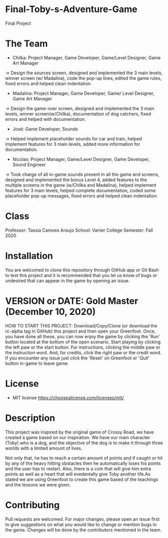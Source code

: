 # Final-Toby-s-Adventure-Game
Final Project

# The Team
* Chilka: Project Manager, Game Developer, Game/Level Designer, Game Art Manager 

-> Design the sources screen, designed and implemented the 3 main levels, winner screen (w/ Madalina), code the pop-up lines, edited the game rules, fixed errors and helped clean indentation 

* Madalina: Project Manager, Game Developer, Game/ Level Designer, Game Art Manager 

-> Design the game-over screen, designed and implemented the 3 main levels, winner screen(w/Chilka), documentation of dog catchers, fixed errors and helped with documentation. 

* José: Game Developer, Sounds 

-> Helped implement placeholder sounds for car and train, helped implement features for 3 main levels, added more information for documentation. 

* Nicolas: Project Manager, Game/Level Designer, Game Developer, Sound Engineer 

-> Took charge of all in-game sounds present in all the game and screens, designed and implemented the bonus Level 4, added features to the multiple screens in the game (w/Chilka and Madalina), helped implement features for 3 main levels, helped complete documentation, coded some placeholder pop-up messages, fixed errors and helped clean indentation. 

# Class
Professor: Tassia Camoes Araujo
School: Vanier College
Semester: Fall 2020

# Installation
You are welcomed to clone this repository through GitHub app or Git Bash to test this project and it is 
recommended that you let us know of bugs or undesired that can appear in the game by opening an issue.

# VERSION or DATE: Gold Master (December 10, 2020)
HOW TO START THIS PROJECT: 
        Download/Copy/Clone (or download the rc-alpha tag in GitHub) this project and then open your Greenfoot. Once, you have done all these, you can now enjoy the game by             clicking the 'Run' button located at the bottom of the open scenario. Start playing by clicking the left paw or the start button.
        For instructions, clicking the middle paw or the instruction word. And, for credits, click the right paw or 
        the credit word. If you encounter any issue just click the 'Reset' on Greenfoot or 'Quit' button in-game to leave game.

# License
* MIT license
https://choosealicense.com/licenses/mit/

# Description
This project was inspired by the original game of Crossy Road, we have created a game
based on our inspiration. We have our main character (Toby) who is a dog, and the 
objective of the dog is to make it through three worlds with a limited amount of lives.

Not only that, he has to reach a certain amount of points and if caught or hit by any 
of the heavy hitting obstacles then he automatically loses his points and the user has to restart.
Also, there is a coin that will give him extra points as well as a heart that will evedentally give
Toby another life.As stated we are using Greenfoot to create this game based of the teachings and the lessons
we were given.

# Contributing
Pull requests are welcomed. For major changes, please open an issue first to give suggestions on what you would like to change or mention bugs in the game. 
Changes will be done by the contributors mentioned in the team.
